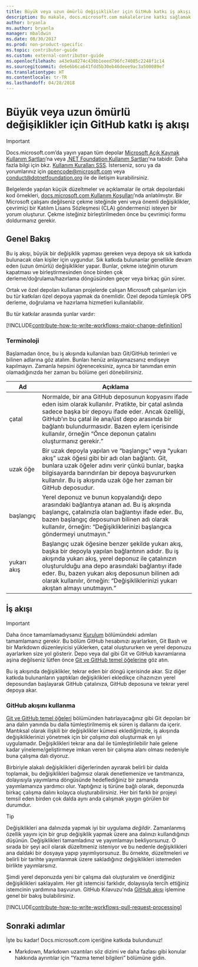 ```yaml
---
title: Büyük veya uzun ömürlü değişiklikler için GitHub katkı iş akışı
description: Bu makale, docs.microsoft.com makalelerine katkı sağlamak için “büyük” katkı iş akışını nasıl kullanacağınızı gösterir.
author: bryanla
ms.author: bryanla
manager: mbaldwin
ms.date: 08/30/2017
ms.prod: non-product-specific
ms.topic: contributor-guide
ms.custom: external-contributor-guide
ms.openlocfilehash: a43e9a8274c430b1eeed796fc74085c2248f1c14
ms.sourcegitcommit: de6e6b6ca641fdd5b30eb46deee9ac3a500089ef
ms.translationtype: HT
ms.contentlocale: tr-TR
ms.lasthandoff: 04/28/2018
---
```

# <a name="github-contribution-workflow-for-major-or-long-running-changes"></a>Büyük veya uzun ömürlü değişiklikler için GitHub katkı iş akışı

> [!IMPORTANT]
> Docs.microsoft.com’da yayın yapan tüm depolar [Microsoft Açık Kaynak Kullanım Şartları](https://opensource.microsoft.com/codeofconduct/)’na veya [.NET Foundation Kullanım Şartları](https://dotnetfoundation.org/code-of-conduct)'na tabidir. Daha fazla bilgi için bkz. [Kullanım Kuralları SSS](https://opensource.microsoft.com/codeofconduct/faq/). İsterseniz, soru ya da yorumlarınız için [opencode@microsoft.com](mailto:opencode@microsoft.com) veya [conduct@dotnetfoundation.org](mailto:conduct@dotnetfoundation.org) ile de iletişim kurabilirsiniz.<br>
>
> Belgelerde yapılan küçük düzeltmeler ve açıklamalar ile ortak depolardaki kod örnekleri, [docs.microsoft.com Kullanım Koşulları](https://docs.microsoft.com/legal/termsofuse)’nda anlatılmıştır. Bir Microsoft çalışanı değilseniz çekme isteğinde yeni veya önemli değişiklikler, çevrimiçi bir Katılım Lisans Sözleşmesi (CLA) göndermenizi isteyen bir yorum oluşturur. Çekme isteğiniz birleştirilmeden önce bu çevrimiçi formu doldurmanız gerekir.

## <a name="overview"></a>Genel Bakış

Bu iş akışı, büyük bir değişiklik yapması gereken veya depoya sık sık katkıda bulunacak olan kişiler için uygundur. Sık katkıda bulunanlar genellikle devam eden (uzun ömürlü) değişiklikler yapar. Bunlar, çekme isteğinin oturum kapatması ve birleştirmesinden önce birden çok derleme/doğrulama/hazırlama döngüsünden geçer veya birkaç gün sürer.

Ortak ve özel depoları kullanan projelerde çalışan Microsoft çalışanları için bu tür katkıları özel depoya yapmak da önemlidir. Özel depoda tümleşik OPS derleme, doğrulama ve hazırlama hizmetleri kullanılabilir.

Bu tür katkılar arasında şunlar vardır:

[!INCLUDE[contribute-how-to-write-workflows-major-change-definition](includes/contribute-how-to-write-workflows-major-change-definition.md)]

### <a name="terminology"></a>Terminoloji

Başlamadan önce, bu iş akışında kullanılan bazı Git/GitHub terimleri ve bilinen adlarına göz atalım. Bunları henüz anlayamazsanız endişeye kapılmayın. Zamanla hepsini öğreneceksiniz, ayrıca bir tanımdan emin olamadığınızda her zaman bu bölüme geri dönebilirsiniz.

| Ad | Açıklama |
|-----------|-------------|
|çatal|Normalde, bir ana GitHub deposunun kopyasını ifade eden isim olarak kullanılır. Pratikte, bir çatal aslında sadece başka bir depoyu ifade eder. Ancak özelliği, GitHub’ın bu çatal ile ana/üst depo arasında bir bağlantı bulundurmasıdır. Bazen eylem içerisinde kullanılır, örneğin “Önce deponun çatalını oluşturmanız gerekir.”|
|uzak öğe|Bir uzak depoyla yapılan ve “başlangıç” veya “yukarı akış” uzak öğesi gibi bir adı olan bağlantı. Git, bunlara uzak öğeler adını verir çünkü bunlar, başka bilgisayarda barındırılan bir depoya başvururken kullanılır. Bu iş akışında uzak öğe her zaman bir GitHub deposudur.|
|başlangıç|Yerel deponuz ve bunun kopyalandığı depo arasındaki bağlantıya atanan ad. Bu iş akışında başlangıç, çatalınızla olan bağlantıyı ifade eder. Bu, bazen başlangıç deposunun bilinen adı olarak kullanılır, örneğin: “Değişikliklerinizi başlangıca göndermeyi unutmayın.”|
|yukarı akış|Başlangıç uzak öğesine benzer şekilde yukarı akış, başka bir depoyla yapılan bağlantının adıdır. Bu iş akışında yukarı akış, yerel deponuz ile çatalınızın oluşturulduğu ana depo arasındaki bağlantıyı ifade eder. Bu, bazen yukarı akış deposunun bilinen adı olarak kullanılır, örneğin: “Değişikliklerinizi yukarı akıştan almayı unutmayın.”|

## <a name="workflow"></a>İş akışı

>[!IMPORTANT]
> Daha önce tamamlamadıysanız [Kurulum](get-started-setup-github.md) bölümündeki adımları tamamlamanız gerekir. Bu bölüm GitHub hesabınızı ayarlarken, Git Bash ve bir Markdown düzenleyicisi yüklerken, çatal oluştururken ve yerel deponuzu ayarlarken size yol gösterir. Depo veya dal gibi Git ve GitHub kavramlarına aşina değilseniz lütfen önce [Git ve GitHub temel öğelerine](git-github-fundamentals.md) göz atın.

Bu iş akışında değişiklikler, tekrar eden bir döngü içerisinde akar. Siz diğer katkıda bulunanların yaptıkları değişiklikleri ekledikçe cihazınızın yerel deposundan başlayarak GitHub çatalınıza, GitHub deposuna ve tekrar yerel depoya akar.

### <a name="use-github-flow"></a>GitHub akışını kullanma

[Git ve GitHub temel öğeleri](git-github-fundamentals.md#git) bölümünden hatırlayacağınız gibi Git depoları bir ana dalın yanında bu dalla tümleştirilmemiş ek süren iş dallarını da içerir. Mantıksal olarak ilişkili bir değişiklikler kümesi eklediğinizde, iş akışında değişikliklerinizi yönetmek için bir *çalışma dalı* oluşturmak en iyi uygulamadır. Değişiklikleri tekrar ana dal ile tümleştirilebilir hale gelene kadar yineleme/geliştirmeye imkan veren bir çalışma alanı olması nedeniyle buna çalışma dalı diyoruz.

Birbiriyle alakalı değişiklikleri diğerlerinden ayırarak belirli bir dalda toplamak, bu değişiklikleri bağımsız olarak denetlemenize ve tanıtmanıza, dolayısıyla yayımlama döngüsünde hedeflediğiniz bir zamanda yayımlamanıza yardımcı olur. Yaptığınız iş türüne bağlı olarak, deponuzda birkaç çalışma dalını kolayca oluşturabilirsiniz. Her biri farklı bir projeyi temsil eden birden çok dalda aynı anda çalışmak yaygın görülen bir durumdur.

>[!TIP]
>Değişiklikleri ana dalınızda yapmak iyi bir uygulama *değildir*. Zamanlanmış özellik yayını için bir grup değişiklik yapmak üzere ana dalınızı kullandığınızı düşünün. Değişiklikleri tamamladınız ve yayımlamayı bekliyorsunuz. O sırada bir şeyi acil olarak düzeltmeniz isteniyor ve bu nedenle değişiklikleri ana daldaki bir dosyaya yapıp yayımlıyorsunuz. Bu örnekte, düzeltmeleri *ve* belirli bir tarihte yayımlanmak üzere sakladığınız değişiklikleri istemeden birlikte yayımlarsınız.

Şimdi yerel deponuzda yeni bir çalışma dalı oluşturalım ve önerdiğiniz değişiklikleri saklayalım. Her git istemcisi farklıdır, dolayısıyla tercih ettiğiniz istemcinin yardımına başvurun. GitHub Kılavuzu'nda [GitHub akışı](https://guides.github.com/introduction/flow/) işlemine genel bir bakış bulabilirsiniz.

[!INCLUDE[contribute-how-to-write-workflows-pull-request-processing](includes/contribute-how-to-write-workflows-pull-request-processing.md)]

## <a name="next-steps"></a>Sonraki adımlar
İşte bu kadar! Docs.microsoft.com içeriğine katkıda bulundunuz!

- Markdown, Markdown uzantıları söz dizimi ve daha fazlası gibi konular hakkında ayrıntılar için “Yazma temel bilgileri” bölümüne gidin.
